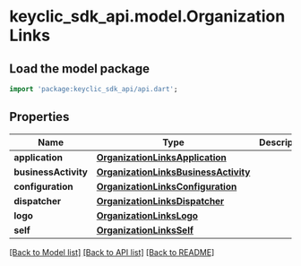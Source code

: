 # keyclic_sdk_api.model.OrganizationLinks

## Load the model package
```dart
import 'package:keyclic_sdk_api/api.dart';
```

## Properties
Name | Type | Description | Notes
------------ | ------------- | ------------- | -------------
**application** | [**OrganizationLinksApplication**](OrganizationLinksApplication.md) |  | [optional] 
**businessActivity** | [**OrganizationLinksBusinessActivity**](OrganizationLinksBusinessActivity.md) |  | [optional] 
**configuration** | [**OrganizationLinksConfiguration**](OrganizationLinksConfiguration.md) |  | [optional] 
**dispatcher** | [**OrganizationLinksDispatcher**](OrganizationLinksDispatcher.md) |  | [optional] 
**logo** | [**OrganizationLinksLogo**](OrganizationLinksLogo.md) |  | [optional] 
**self** | [**OrganizationLinksSelf**](OrganizationLinksSelf.md) |  | [optional] 

[[Back to Model list]](../README.md#documentation-for-models) [[Back to API list]](../README.md#documentation-for-api-endpoints) [[Back to README]](../README.md)


